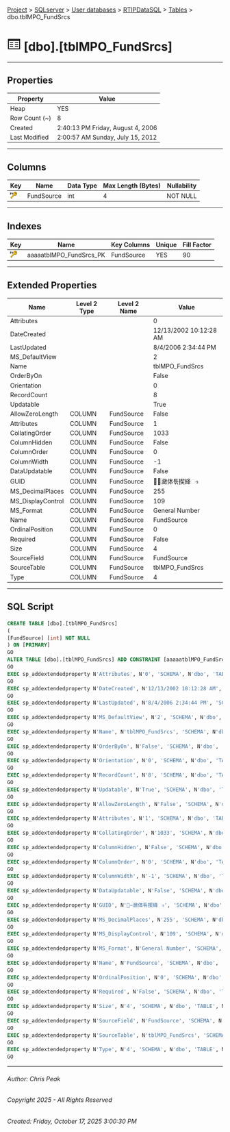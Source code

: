 #### 

[Project](../../../../index.md) > [SQLserver](../../../index.md) > [User databases](../../index.md) > [RTIPDataSQL](../index.md) > [Tables](Tables.md) > dbo.tblMPO_FundSrcs

# ![Tables](../../../../Images/Table32.png) [dbo].[tblMPO_FundSrcs]

---

## <a name="#properties"></a>Properties

| Property | Value |
|---|---|
| Heap | YES |
| Row Count (~) | 8 |
| Created | 2:40:13 PM Friday, August 4, 2006 |
| Last Modified | 2:00:57 AM Sunday, July 15, 2012 |


---

## <a name="#columns"></a>Columns

| Key | Name | Data Type | Max Length (Bytes) | Nullability |
|---|---|---|---|---|
| [![Primary Key aaaaatblMPO_FundSrcs_PK: FundSource](../../../../Images/pk.png)](#indexes) | FundSource | int | 4 | NOT NULL |


---

## <a name="#indexes"></a>Indexes

| Key | Name | Key Columns | Unique | Fill Factor |
|---|---|---|---|---|
| [![Primary Key aaaaatblMPO_FundSrcs_PK: FundSource](../../../../Images/pk.png)](#indexes) | aaaaatblMPO_FundSrcs_PK | FundSource | YES | 90 |


---

## <a name="#extendedproperties"></a>Extended Properties

| Name | Level 2 Type | Level 2 Name | Value |
|---|---|---|---|
| Attributes |  |  | 0 |
| DateCreated |  |  | 12/13/2002 10:12:28 AM |
| LastUpdated |  |  | 8/4/2006 2:34:44 PM |
| MS_DefaultView |  |  | 2 |
| Name |  |  | tblMPO_FundSrcs |
| OrderByOn |  |  | False |
| Orientation |  |  | 0 |
| RecordCount |  |  | 8 |
| Updatable |  |  | True |
| AllowZeroLength | COLUMN | FundSource | False |
| Attributes | COLUMN | FundSource | 1 |
| CollatingOrder | COLUMN | FundSource | 1033 |
| ColumnHidden | COLUMN | FundSource | False |
| ColumnOrder | COLUMN | FundSource | 0 |
| ColumnWidth | COLUMN | FundSource | -1 |
| DataUpdatable | COLUMN | FundSource | False |
| GUID | COLUMN | FundSource | ∽瀲体튞揳絳ෟ |
| MS_DecimalPlaces | COLUMN | FundSource | 255 |
| MS_DisplayControl | COLUMN | FundSource | 109 |
| MS_Format | COLUMN | FundSource | General Number |
| Name | COLUMN | FundSource | FundSource |
| OrdinalPosition | COLUMN | FundSource | 0 |
| Required | COLUMN | FundSource | False |
| Size | COLUMN | FundSource | 4 |
| SourceField | COLUMN | FundSource | FundSource |
| SourceTable | COLUMN | FundSource | tblMPO_FundSrcs |
| Type | COLUMN | FundSource | 4 |


---

## <a name="#sqlscript"></a>SQL Script

```sql
CREATE TABLE [dbo].[tblMPO_FundSrcs]
(
[FundSource] [int] NOT NULL
) ON [PRIMARY]
GO
ALTER TABLE [dbo].[tblMPO_FundSrcs] ADD CONSTRAINT [aaaaatblMPO_FundSrcs_PK] PRIMARY KEY NONCLUSTERED ([FundSource]) ON [PRIMARY]
GO
EXEC sp_addextendedproperty N'Attributes', N'0', 'SCHEMA', N'dbo', 'TABLE', N'tblMPO_FundSrcs', NULL, NULL
GO
EXEC sp_addextendedproperty N'DateCreated', N'12/13/2002 10:12:28 AM', 'SCHEMA', N'dbo', 'TABLE', N'tblMPO_FundSrcs', NULL, NULL
GO
EXEC sp_addextendedproperty N'LastUpdated', N'8/4/2006 2:34:44 PM', 'SCHEMA', N'dbo', 'TABLE', N'tblMPO_FundSrcs', NULL, NULL
GO
EXEC sp_addextendedproperty N'MS_DefaultView', N'2', 'SCHEMA', N'dbo', 'TABLE', N'tblMPO_FundSrcs', NULL, NULL
GO
EXEC sp_addextendedproperty N'Name', N'tblMPO_FundSrcs', 'SCHEMA', N'dbo', 'TABLE', N'tblMPO_FundSrcs', NULL, NULL
GO
EXEC sp_addextendedproperty N'OrderByOn', N'False', 'SCHEMA', N'dbo', 'TABLE', N'tblMPO_FundSrcs', NULL, NULL
GO
EXEC sp_addextendedproperty N'Orientation', N'0', 'SCHEMA', N'dbo', 'TABLE', N'tblMPO_FundSrcs', NULL, NULL
GO
EXEC sp_addextendedproperty N'RecordCount', N'8', 'SCHEMA', N'dbo', 'TABLE', N'tblMPO_FundSrcs', NULL, NULL
GO
EXEC sp_addextendedproperty N'Updatable', N'True', 'SCHEMA', N'dbo', 'TABLE', N'tblMPO_FundSrcs', NULL, NULL
GO
EXEC sp_addextendedproperty N'AllowZeroLength', N'False', 'SCHEMA', N'dbo', 'TABLE', N'tblMPO_FundSrcs', 'COLUMN', N'FundSource'
GO
EXEC sp_addextendedproperty N'Attributes', N'1', 'SCHEMA', N'dbo', 'TABLE', N'tblMPO_FundSrcs', 'COLUMN', N'FundSource'
GO
EXEC sp_addextendedproperty N'CollatingOrder', N'1033', 'SCHEMA', N'dbo', 'TABLE', N'tblMPO_FundSrcs', 'COLUMN', N'FundSource'
GO
EXEC sp_addextendedproperty N'ColumnHidden', N'False', 'SCHEMA', N'dbo', 'TABLE', N'tblMPO_FundSrcs', 'COLUMN', N'FundSource'
GO
EXEC sp_addextendedproperty N'ColumnOrder', N'0', 'SCHEMA', N'dbo', 'TABLE', N'tblMPO_FundSrcs', 'COLUMN', N'FundSource'
GO
EXEC sp_addextendedproperty N'ColumnWidth', N'-1', 'SCHEMA', N'dbo', 'TABLE', N'tblMPO_FundSrcs', 'COLUMN', N'FundSource'
GO
EXEC sp_addextendedproperty N'DataUpdatable', N'False', 'SCHEMA', N'dbo', 'TABLE', N'tblMPO_FundSrcs', 'COLUMN', N'FundSource'
GO
EXEC sp_addextendedproperty N'GUID', N'∽瀲体튞揳絳ෟ', 'SCHEMA', N'dbo', 'TABLE', N'tblMPO_FundSrcs', 'COLUMN', N'FundSource'
GO
EXEC sp_addextendedproperty N'MS_DecimalPlaces', N'255', 'SCHEMA', N'dbo', 'TABLE', N'tblMPO_FundSrcs', 'COLUMN', N'FundSource'
GO
EXEC sp_addextendedproperty N'MS_DisplayControl', N'109', 'SCHEMA', N'dbo', 'TABLE', N'tblMPO_FundSrcs', 'COLUMN', N'FundSource'
GO
EXEC sp_addextendedproperty N'MS_Format', N'General Number', 'SCHEMA', N'dbo', 'TABLE', N'tblMPO_FundSrcs', 'COLUMN', N'FundSource'
GO
EXEC sp_addextendedproperty N'Name', N'FundSource', 'SCHEMA', N'dbo', 'TABLE', N'tblMPO_FundSrcs', 'COLUMN', N'FundSource'
GO
EXEC sp_addextendedproperty N'OrdinalPosition', N'0', 'SCHEMA', N'dbo', 'TABLE', N'tblMPO_FundSrcs', 'COLUMN', N'FundSource'
GO
EXEC sp_addextendedproperty N'Required', N'False', 'SCHEMA', N'dbo', 'TABLE', N'tblMPO_FundSrcs', 'COLUMN', N'FundSource'
GO
EXEC sp_addextendedproperty N'Size', N'4', 'SCHEMA', N'dbo', 'TABLE', N'tblMPO_FundSrcs', 'COLUMN', N'FundSource'
GO
EXEC sp_addextendedproperty N'SourceField', N'FundSource', 'SCHEMA', N'dbo', 'TABLE', N'tblMPO_FundSrcs', 'COLUMN', N'FundSource'
GO
EXEC sp_addextendedproperty N'SourceTable', N'tblMPO_FundSrcs', 'SCHEMA', N'dbo', 'TABLE', N'tblMPO_FundSrcs', 'COLUMN', N'FundSource'
GO
EXEC sp_addextendedproperty N'Type', N'4', 'SCHEMA', N'dbo', 'TABLE', N'tblMPO_FundSrcs', 'COLUMN', N'FundSource'
GO

```


---

###### Author:  Chris Peak

###### Copyright 2025 - All Rights Reserved

###### Created: Friday, October 17, 2025 3:00:30 PM

